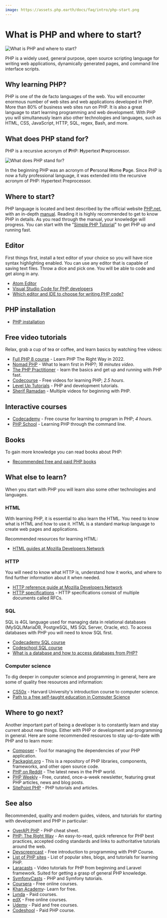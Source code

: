 ```yaml
---
image: https://assets.php.earth/docs/faq/intro/php-start.png
---
```


# What is PHP and where to start?

![What is PHP and where to start?](https://assets.php.earth/docs/faq/intro/php-start.png "What is PHP and where to start?")

PHP is a widely used, general purpose, open source scripting language for
writing web applications, dynamically generated pages, and command line
interface scripts.

## Why learning PHP?

PHP is one of the de facto languages of the web. You will encounter enormous
number of web sites and web applications developed in PHP. More than 80% of
business web sites run on PHP. It is also a great language to start learning
programming and web development. With PHP you will simultaneusly learn also
other technologies and languages, such as HTML, CSS, JavaScript, HTTP, SQL,
regex, Bash, and more.

## What does PHP stand for?

PHP is a recursive acronym of **P**HP: **H**ypertext **P**reprocessor.

![What does PHP stand for?](https://assets.php.earth/docs/faq/intro/php-hypertext-preprocessor.png "What does PHP stand for?")

In the beginning PHP was an acronym of **P**ersonal **H**ome **P**age. Since
PHP is now a fully professional language, it was extended into the recursive
acronym of PHP: Hypertext Preprocessor.

## Where to start?

PHP language is located and best described by the official website
[PHP.net](http://php.net), with an in-depth [manual](http://php.net/manual).
Reading it is highly recommended to get to know PHP in details. As you read
through the manual, your knowledge will progress. You can start with the
"[Simple PHP Tutorial](http://php.net/manual/en/tutorial.php)" to get PHP up
and running fast.

## Editor

First things first, install a text editor of your choice so you will have nice
syntax highlighting enabled. You can use any editor that is capable of saving
text files. Throw a dice and pick one. You will be able to code and get along in
any.

* [Atom Editor](https://atom.io)
* [Visual Studio Code for PHP developers](https://laracasts.com/series/visual-studio-code-for-php-developers/)
* [Which editor and IDE to choose for writing PHP code?](/faq/interop/editor-ide/)

## PHP installation

* [PHP installation](/php/intro/installation/)

## Free video tutorials

Relax, grab a cup of tea or coffee, and learn basics by watching free videos:

* [Full PHP 8 course](https://www.youtube.com/playlist?list=PLr3d3QYzkw2xabQRUpcZ_IBk9W50M9pe-) - Learn
  PHP The Right Way in 2022.
* [Nomad PHP](https://www.youtube.com/watch?v=LpDSq7K_sUg) - What to learn
  first in PHP?; *16 minutes video*.
* [The PHP Practitioner](https://laracasts.com/series/php-for-beginners) - learn
  the basics and get up and running with PHP fast.
* [Codecourse](https://www.youtube.com/watch?v=QRmmISj6Rrw&list=PLfdtiltiRHWFD41D_LDomY1Fb-O9MtFqq) -
  Free videos for learning PHP; *2.5 hours*.
* [Level Up Tutorials](https://www.youtube.com/user/LevelUpTuts) - PHP and
  development tutorials.
* [Sherif Ramadan](https://www.youtube.com/user/businessgeek) - Multiple videos
  for beginning with PHP.

## Interactive courses

* [Codecademy](http://www.codecademy.com/tracks/php) - Free course for learning
  to program in PHP; *4 hours*.
* [PHP School](http://phpschool.io) - Learning PHP through the command line.

## Books

To gain more knowledge you can read books about PHP:

* [Recommended free and paid PHP books](/faq/intro/books/)

## What else to learn?

When you start with PHP you will learn also some other technologies and languages.

### HTML

With learning PHP, it is essential to also learn the HTML. You need to know what
is HTML and how to use it. HTML is a standard markup language to create web pages
and applications.

Recommended resources for learning HTML:

* [HTML guides at Mozilla Developers Network](https://developer.mozilla.org/en-US/docs/Web/HTML)

### HTTP

You will need to know what HTTP is, understand how it works, and where to find
further information about it when needed.

* [HTTP reference guide at Mozilla Developers Network](https://developer.mozilla.org/en-US/docs/Web/HTTP)
* [HTTP specifications](http://httpwg.org/specs/) - HTTP specifications consist
  of multiple documents called RFCs.

### SQL

SQL is 4GL language used for managing data in relational databases (MySQL/MariaDB,
PostgreSQL, MS SQL Server, Oracle, etc). To access databases with PHP you will
need to know SQL first.

* [Codecademy SQL course](https://www.codecademy.com/catalog/language/sql)
* [Codeschool SQL course](https://www.codeschool.com/courses/try-sql)
* [What is a database and how to access databases from PHP?](/php/ext/db/intro/)

### Computer science

To dig deeper in computer science and programming in general, here are some of
quality free resources and information:

* [CS50x](https://www.edx.org/course/introduction-computer-science-harvardx-cs50x) -
  Harvard University's introduction course to computer science.
* [Path to a free self-taught education in Computer Science](https://github.com/ossu/computer-science)

## Where to go next?

Another important part of being a developer is to constantly learn and stay
current about new things. Either with PHP or development and programming in
general. Here are some recommended resources to stay up-to-date with PHP and to
learn more:

* [Composer](https://getcomposer.org) - Tool for managing the dependencies of
  your PHP application.
* [Packagist.org](https://packagist.org) - This is a repository of PHP libraries,
  components, frameworks, and other open source code.
* [PHP on Reddit](https://www.reddit.com/r/PHP) - The latest news in the PHP
  world.
* [PHP Weekly](http://phpweekly.com) - Free, curated, once-a-week newsletter,
  featuring great PHP articles, news and blog posts.
* [SitePoint PHP](https://www.sitepoint.com/php/) - PHP tutorials and articles.

## See also

Recommended, quality and modern guides, videos, and tutorials for starting with
development and PHP in particular:

* [OverAPI PHP](http://overapi.com/php) - PHP cheat sheet.
* [PHP: The Right Way](http://phptherightway.com) - An easy-to-read, quick
  reference for PHP best practices, accepted coding standards and links to
  authoritative tutorials around the web.
* [Devscreencast](https://devscreencast.com/courses/introduction-to-programming-with-php) -
  Free introduction to programming with PHP Course.
* [List of PHP sites](https://www.cybrhome.com/topic/php-tutorials) - List of
  popular sites, blogs, and tutorials for learning PHP.
* [Laracasts](https://laracasts.com) - Video tutorials for PHP from beginning
  and Laravel framework. Suited for getting a grasp of general PHP knowledge.
* [SymfonyCasts](https://symfonycasts.com/) - PHP and Symfony tutorials.
* [Coursera](https://www.coursera.org) - Free online courses.
* [Khan Academy](https://www.khanacademy.org)- Learn for free.
* [Lynda](https://www.lynda.com) - Paid courses.
* [edX](https://www.edx.org) - Free online courses.
* [Udemy](https://www.udemy.com/) - Paid and free courses.
* [Codeshool](https://www.codeschool.com/courses/try-php) - Paid PHP course.
